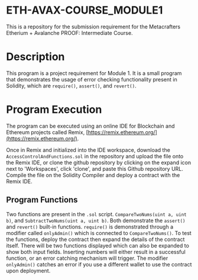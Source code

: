 # ETH-AVAX-COURSE_MODULE1
This is a repository for the submission requirement for the Metacrafters Etherium + Avalanche PROOF: Intermediate Course.

# Description
This program is a project requirement for Module 1. It is a small program that demonstrates the usage of error checking functionality present in Solidity, which are `require()`, `assert()`, and `revert()`.

# Program Execution
The program can be executed using an online IDE for Blockchain and Ethereum projects called Remix, [https://remix.ethereum.org/](https://remix.ethereum.org/).

Once in Remix and initialized into the IDE workspace, download the `AccessControlAndFunctions.sol` in the repository and upload the file onto the Remix IDE, or clone the github repository by clicking on the expand icon next to 'Workspaces', click 'clone', and paste this Github repository URL. Compile the file on the Solidity Compiler and deploy a contract with the Remix IDE.

## Program Functions
Two functions are present in the `.sol` script. `CompareTwoNums(uint a, uint b)`, and `SubtractTwoNums(uint a, uint b)`. Both demonstrate the `assert()` and `revert()` built-in functions. `require()` is demonstrated through a modifier called `onlyAdmin()` which is connected to `CompareTwoNums()`. To test the functions, deploy the contract then expand the details of the contract itself. There will be two functions displayed which can also be expanded to show both input fields. Inserting numbers will either result in a successful function, or an error catching mechanism will trigger. The modifier `onlyAdmin()` catches an error if you use a different wallet to use the contract upon deployment.
